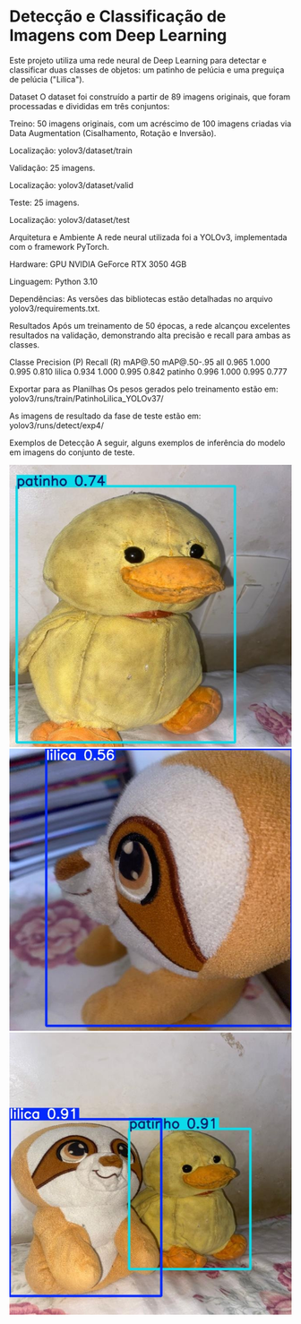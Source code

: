 # Detecção e Classificação de Imagens com Deep Learning

Este projeto utiliza uma rede neural de Deep Learning para detectar e classificar duas classes de objetos: um patinho de pelúcia e uma preguiça de pelúcia ("Lilica").

Dataset
O dataset foi construído a partir de 89 imagens originais, que foram processadas e divididas em três conjuntos:

Treino: 50 imagens originais, com um acréscimo de 100 imagens criadas via Data Augmentation (Cisalhamento, Rotação e Inversão).

Localização: yolov3/dataset/train

Validação: 25 imagens.

Localização: yolov3/dataset/valid

Teste: 25 imagens.

Localização: yolov3/dataset/test

Arquitetura e Ambiente
A rede neural utilizada foi a YOLOv3, implementada com o framework PyTorch.

Hardware: GPU NVIDIA GeForce RTX 3050 4GB

Linguagem: Python 3.10

Dependências: As versões das bibliotecas estão detalhadas no arquivo yolov3/requirements.txt.

Resultados
Após um treinamento de 50 épocas, a rede alcançou excelentes resultados na validação, demonstrando alta precisão e recall para ambas as classes.

Classe	Precision (P)	Recall (R)	mAP@.50	mAP@.50-.95
all	0.965	1.000	0.995	0.810
lilica	0.934	1.000	0.995	0.842
patinho	0.996	1.000	0.995	0.777

Exportar para as Planilhas
Os pesos gerados pelo treinamento estão em: yolov3/runs/train/PatinhoLilica_YOLOv37/

As imagens de resultado da fase de teste estão em: yolov3/runs/detect/exp4/

Exemplos de Detecção
A seguir, alguns exemplos de inferência do modelo em imagens do conjunto de teste.

![Detecção do Patinho](WhatsApp-Image-2025-08-30-at-14_28_27_jpeg.rf.472dcde4d99dc185c461aa370b1c2591.jpg)
![Detecção da Lilica](WhatsApp-Image-2025-08-30-at-14_27_42_jpeg.rf.3c7b8acda854e02c1a21844aef9d6d76.jpg)
![Detecção de Ambos](WhatsApp-Image-2025-08-30-at-14_26_51_jpeg.rf.c55cfb062b30781d19d9016cd7e23f7a.jpg)
